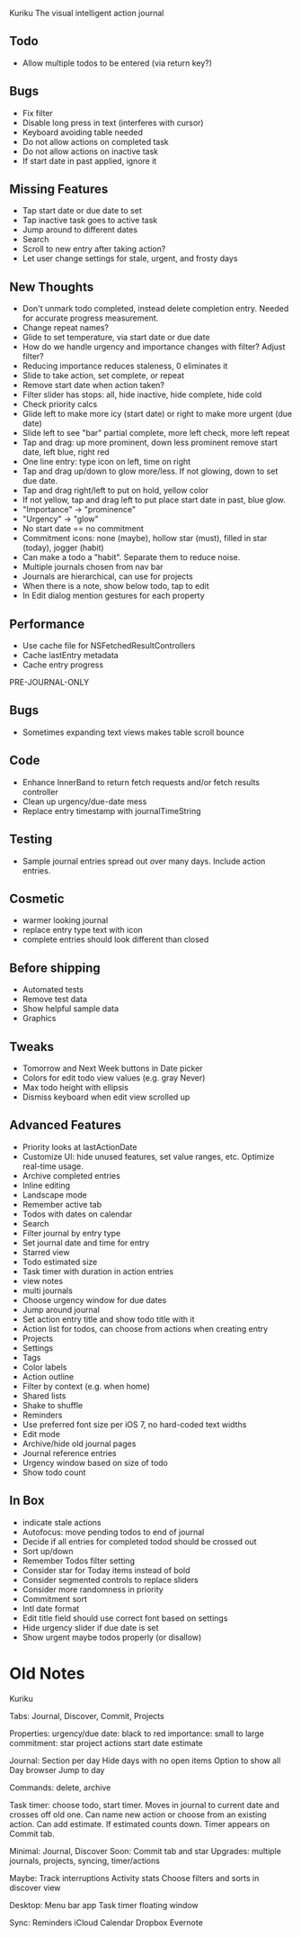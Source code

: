 Kuriku
The visual intelligent action journal

Todo
----
* Allow multiple todos to be entered (via return key?)

Bugs
-------------
* Fix filter
* Disable long press in text (interferes with cursor)
* Keyboard avoiding table needed
* Do not allow actions on completed task
* Do not allow actions on inactive task
* If start date in past applied, ignore it

Missing Features
----------------
* Tap start date or due date to set
* Tap inactive task goes to active task
* Jump around to different dates
* Search
* Scroll to new entry after taking action?
* Let user change settings for stale, urgent, and frosty days

New Thoughts
------------
* Don't unmark todo completed, instead delete completion entry. Needed for accurate progress measurement.
* Change repeat names?
* Glide to set temperature, via start date or due date
* How do we handle urgency and importance changes with filter? Adjust filter?
* Reducing importance reduces staleness, 0 eliminates it
* Slide to take action, set complete, or repeat
* Remove start date when action taken?
* Filter slider has stops: all, hide inactive, hide complete, hide cold
* Check priority calcs
* Glide left to make more icy (start date) or right to make more urgent (due date)
* Slide left to see "bar" partial complete, more left check, more left repeat
* Tap and drag: up more prominent, down less prominent remove start date, left blue, right red
* One line entry: type icon on left, time on right
* Tap and drag up/down to glow more/less. If not glowing, down to set due date.
* Tap and drag right/left to put on hold, yellow color
* If not yellow, tap and drag left to put place start date in past, blue glow.
* "Importance" -> "prominence"
* "Urgency" -> "glow"
* No start date == no commitment
* Commitment icons: none (maybe), hollow star (must), filled in star (today), jogger (habit)
* Can make a todo a "habit". Separate them to reduce noise.
* Multiple journals chosen from nav bar
* Journals are hierarchical, can use for projects
* When there is a note, show below todo, tap to edit
* In Edit dialog mention gestures for each property

Performance
-----------
* Use cache file for NSFetchedResultControllers
* Cache lastEntry metadata
* Cache entry progress

PRE-JOURNAL-ONLY

Bugs
----
* Sometimes expanding text views makes table scroll bounce

Code
----
* Enhance InnerBand to return fetch requests and/or fetch results controller
* Clean up urgency/due-date mess
* Replace entry timestamp with journalTimeString

Testing
-------
* Sample journal entries spread out over many days. Include action entries.

Cosmetic
--------
* warmer looking journal
* replace entry type text with icon
* complete entries should look different than closed

Before shipping
---------------
* Automated tests
* Remove test data
* Show helpful sample data
* Graphics

Tweaks
------
* Tomorrow and Next Week buttons in Date picker
* Colors for edit todo view values (e.g. gray Never)
* Max todo height with ellipsis
* Dismiss keyboard when edit view scrolled up

Advanced Features
-----------------
* Priority looks at lastActionDate
* Customize UI: hide unused features, set value ranges, etc. Optimize real-time usage.
* Archive completed entries
* Inline editing
* Landscape mode
* Remember active tab
* Todos with dates on calendar
* Search
* Filter journal by entry type
* Set journal date and time for entry
* Starred view
* Todo estimated size
* Task timer with duration in action entries
* view notes
* multi journals
* Choose urgency window for due dates
* Jump around journal
* Set action entry title and show todo title with it
* Action list for todos, can choose from actions when creating entry
* Projects
* Settings
* Tags
* Color labels
* Action outline
* Filter by context (e.g. when home)
* Shared lists
* Shake to shuffle
* Reminders
* Use preferred font size per iOS 7, no hard-coded text widths
* Edit mode
* Archive/hide old journal pages
* Journal reference entries
* Urgency window based on size of todo
* Show todo count

In Box
------
* indicate stale actions
* Autofocus: move pending todos to end of journal
* Decide if all entries for completed todod should be crossed out
* Sort up/down
* Remember Todos filter setting
* Consider star for Today items instead of bold
* Consider segmented controls to replace sliders
* Consider more randomness in priority
* Commitment sort
* Intl date format
* Edit title field should use correct font based on settings
* Hide urgency slider if due date is set
* Show urgent maybe todos properly (or disallow)

Old Notes
==========================

Kuriku

Tabs: Journal, Discover, Commit, Projects

Properties:
urgency/due date: black to red
importance: small to large
commitment: star
project
actions
start date
estimate

Journal:
Section per day
Hide days with no open items
Option to show all
Day browser
Jump to day

Commands: delete, archive

Task timer: choose todo, start timer. Moves in journal to current date and crosses off old one. Can name new action or choose from an existing action. Can add estimate. If estimated counts down. Timer appears on Commit tab. 

Minimal: Journal, Discover
Soon: Commit tab and star
Upgrades: multiple journals, projects, syncing, timer/actions

Maybe:
Track interruptions
Activity stats
Choose filters and sorts in discover view

Desktop:
Menu bar app
Task timer floating window

Sync:
Reminders
iCloud
Calendar
Dropbox
Evernote





